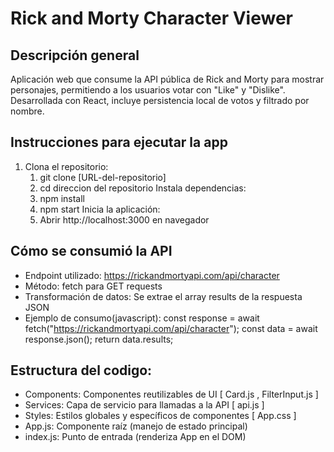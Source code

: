 # Rick and Morty Character Viewer

## Descripción general
Aplicación web que consume la API pública de Rick and Morty para mostrar personajes, permitiendo a los usuarios votar con "Like" y "Dislike". Desarrollada con React, incluye persistencia local de votos y filtrado por nombre.

## Instrucciones para ejecutar la app
1. Clona el repositorio:
    1. git clone [URL-del-repositorio]
    2. cd direccion del repositorio
   Instala dependencias:
    1. npm install
    2. npm start
   Inicia la aplicación:
    1. Abrir http://localhost:3000 en navegador

## Cómo se consumió la API
- Endpoint utilizado: https://rickandmortyapi.com/api/character
- Método: fetch para GET requests
- Transformación de datos: Se extrae el array results de la respuesta JSON
- Ejemplo de consumo(javascript):
    const response = await fetch("https://rickandmortyapi.com/api/character");
    const data = await response.json();
    return data.results;

## Estructura del codigo:
- Components: Componentes reutilizables de UI 
  [ Card.js , FilterInput.js ]
- Services: Capa de servicio para llamadas a la API
  [ api.js ]
- Styles: Estilos globales y específicos de componentes
  [ App.css ]
- App.js: Componente raíz (manejo de estado principal)
- index.js: Punto de entrada (renderiza App en el DOM)
